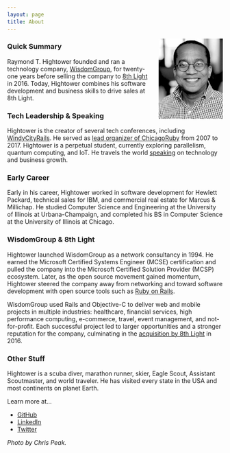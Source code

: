 ```yaml
---
layout: page
title: About
---
```

<img style="margin-left:20px" src="/images/rayhightower_bw.jpg" align="right" width="150" alt="Ray Hightower" title="Ray Hightower" />

### Quick Summary

Raymond T. Hightower founded and ran a technology company, [WisdomGroup](http://wisdomgroup.com), for twenty-one years before selling the company to [8th Light](http://8thlight.com) in 2016. Today, Hightower combines his software development and business skills to drive sales at 8th Light.

### Tech Leadership & Speaking

Hightower is the creator of several tech conferences, including [WindyCityRails](http://windycityrails.com). He served as [lead organizer of ChicagoRuby](/blog/2017/09/07/passing-the-chicagoruby-baton/) from 2007 to 2017. Hightower is a perpetual student, currently exploring parallelism, quantum computing, and IoT. He travels the world [speaking](/speaking) on technology and business growth.

### Early Career

Early in his career, Hightower worked in software development for Hewlett Packard, technical sales for IBM, and commercial real estate for Marcus & Millichap. He studied Computer Science and Engineering at the University of Illinois at Urbana-Champaign, and completed his BS in Computer Science at the University of Illinois at Chicago.

### WisdomGroup & 8th Light

Hightower launched WisdomGroup as a network consultancy in 1994. He earned the Microsoft Certified Systems Engineer (MCSE) certification and pulled the company into the Microsoft Certified Solution Provider (MCSP) ecosystem. Later, as the open source movement gained momentum, Hightower steered the company away from networking and toward software development with open source tools such as [Ruby on Rails](/blog/2017/07/25/a-business-view-of-ruby-on-rails/).

WisdomGroup used Rails and Objective-C to deliver web and mobile projects in multiple industries: healthcare, financial services, high performance computing, e-commerce, travel, event management, and not-for-profit. Each successful project led to larger opportunities and a stronger reputation for the company, culminating in the [acquisition by 8th Light](https://8thlight.com/blog/paul-pagel/2016/09/12/8th-light-acquisition-wisdomgroup.html) in 2016.

### Other Stuff

Hightower is a scuba diver, marathon runner, skier, Eagle Scout, Assistant Scoutmaster, and world traveler. He has visited every state in the USA and most continents on planet Earth.

Learn more at...

* [GitHub](http://github.com/rayhightower)
* [LinkedIn](http://linkedin.com/in/rayhightower)
* [Twitter](http://twitter.com/rayhightower)

_Photo by Chris Peak._
